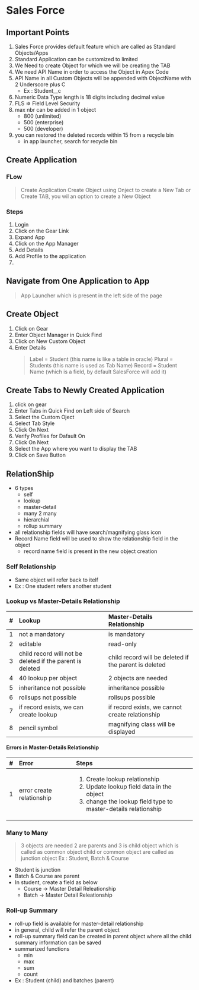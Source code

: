 # Sales Force

## Important Points
1. Sales Force provides default feature which are called as Standard Objects/Apps
2. Standard Application can be customized to limited 
3. We Need to create Object for which we will be creating the TAB   
4. We need API Name in order to access the Object in Apex Code
5. API Name in all Custom Objects will be appended with ObjectName with 2 Underscore plus C
   - Ex : Student__c
6. Numeric Data Type length is 18 digits including decimal value
7. FLS => Field Level Security
8. max nbr can be added in 1 object
   - 800 (unlimited)
   - 500 (enterprise) 
   - 500 (developer) 
9. you can restored the deleted records within 15 from a recycle bin
   - in app launcher, search for recycle bin 

## Create Application

### FLow
> Create Application
> Create Object using Onject to create a New Tab  or
> Create TAB, you wil an option to create a New Object

### Steps
1. Login
2. Click on the Gear Link
3. Expand App
4. Click on the App Manager
5. Add Details
6. Add Profile to the application
7. 

## Navigate from One Application to App
> App Launcher which is present in the left side of the page

## Create Object
1. Click on Gear
2. Enter Object Manager in Quick Find
3. Click on New Custom Object
4. Enter Details
   > Label = Student (this name is like a table in oracle)
   > Plural =  Students (this name is used as Tab Name)
   > Record = Student Name (which is a field, by default SalesForce will add it)
   >  

## Create Tabs to Newly Created Application
1. click on gear
2. Enter Tabs in Quick Find on Left side of Search
3. Select the Custom Oject
4. Select Tab Style
5. Click On Next
6. Verify Profiles for Dafault On
7. Click On Next
8. Select the App where you want to display the TAB
9. Click on Save Button


## RelationShip
- 6 types
   - self
   - lookup
   - master-detail
   - many 2 many
   - hierarchial
   - rollup summary
- all relationship fields will have search/magnifying glass icon
- Record Name field will be used to show the relationship field in the object
   - record name field is present in the new object creation

### Self Relationship
- Same object will refer back to itelf
- Ex : One student refers another student 



### Lookup vs Master-Details Relationship

| # | Lookup | Master-Details Relationship | 
| :---: | :--- | :--- |
|1|not a mandatory|is mandatory
|2|editable|read-only
|3|child record will not be deleted if the parent is deleted|child record will be deleted if the parent is deleted
|4|40 lookup per object|2 objects are needed
|5|inheritance not possible|inheritance possible 
|6|rollsups not possible|rollsups possible
|7|if record esists, we can create lookup|if record exists, we cannot create relationship
|8|pencil symbol|magnifying class will be displayed

#### Errors in Master-Details Relationship 
| # | Error | Steps | 
| :---: | :--- | :--- |
|1|error create relationship|<ol><li>Create lookup relationship</li><li>Update lookup field data in the object</li><li>change the lookup field type to master-details relationship</li></ol> 


### Many to Many
> 3 objects are needed
> 2 are parents and 3 is child object which is called as common object
> child or common object are called as junction object
> Ex : Student, Batch & Course
   - Student is junction
   - Batch & Course are parent
   - In student, create a field as below
      - Course -> Master Detail Releationship
      - Batch -> Master Detail Releationship
       
### Roll-up Summary
- roll-up field is available for master-detail relationship
- in general, child will refer the parent object
- roll-up summary field can be created in parent object where all the child summary information can be saved
- summarized functions
   - min
   - max
   - sum
   - count
- Ex : Student (child) and batches (parent)

